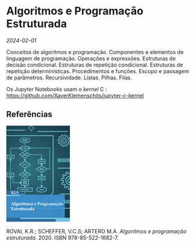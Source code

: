 # Algoritmos e Programação Estruturada

*2024-02-01*

Conceitos de algoritmos e programação. Componentes e elementos de linguagem de programação. Operações e expressões. Estruturas de decisão condicional. Estruturas de repetição condicional. Estruturas de repetição determinísticas. Procedimentos e funções. Escopo e passagem de parâmetros. Recursividade. Listas. Pilhas. Filas.

Os Jupyter Notebooks usam o *kernel* C : https://github.com/XaverKlemenschits/jupyter-c-kernel


## Referências

![](img/rovai.png)

ROVAI, K.R.; SCHEFFER, V.C.S; ARTERO M.A. *Algoritmos e programação estruturada*. 2020. ISBN 978-85-522-1682-7.
